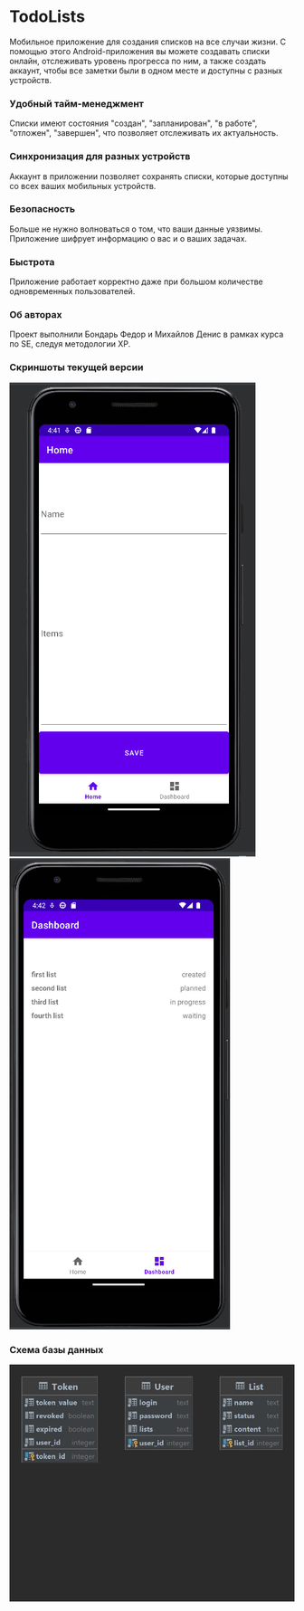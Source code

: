# TodoLists

Мобильное приложение для создания списков на все случаи жизни. С помощью этого 
Android-приложения вы можете создавать списки онлайн, отслеживать уровень прогресса по ним,
а также создать аккаунт, чтобы все заметки были в одном месте и доступны с разных 
устройств. 

### Удобный тайм-менеджмент

Списки имеют состояния "создан", "запланирован", "в работе", "отложен", "завершен", что
позволяет отслеживать их актуальность. 

### Синхронизация для разных устройств

Аккаунт в приложении позволяет сохранять списки, которые доступны со всех ваших 
мобильных устройств. 

### Безопасность

Больше не нужно волноваться о том, что ваши данные уязвимы. Приложение шифрует информацию о вас
и о ваших задачах.

### Быстрота

Приложение работает корректно даже при большом количестве одновременных пользователей.

### Об авторах

Проект выполнили Бондарь Федор и Михайлов Денис в рамках курса по SE, следуя методологии 
XP. 

### Скриншоты текущей версии
![](https://github.com/HSE-SE-project-5/TodoLists/blob/main/images/home.jpg)  
![](https://github.com/HSE-SE-project-5/TodoLists/blob/main/images/lists.jpg)

### Схема базы данных
![](https://github.com/HSE-SE-project-5/TodoLists/blob/main/images/db.jpg)
